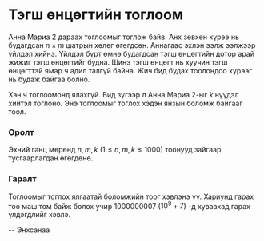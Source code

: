 Тэгш өнцөгтийн тоглоом
======================
Анна Мариа 2 дараах тоглоомыг тоглож байв. Анх зөвхөн хүрээ нь будагдсан $n × m$ шатрын хөлөг өгөгдсөн. Аннагаас эхлэн ээлж ээлжээр үйлдэл хийнэ. Үйлдэл бүрт өмнө будагдсан тэгш өнцөгтийн дотор арай жижиг тэгш өнцөгтийг будна. Шинэ тэгш өнцөгт нь хуучин тэгш өнцөгттэй ямар ч адил талгүй байна. Жич бид будах тоолондоо хүрээг нь будаж байгаа болно.

Хэн ч тоглоомонд ялахгүй. Бид зүгээр л Анна Мариа 2-ыг $k$ нүүдэл хийтэл тоглоно. Энэ тоглоомыг тоглох хэдэн янзын боломж байгааг тоол.


### Оролт
Эхний ганц мөрөнд $n, m, k$ ($1 ≤ n, m, k ≤ 1000$) тоонууд зайгаар тусгаарлагдан өгөгдөнө.


### Гаралт
Тоглоомыг тоглох ялгаатай боломжийн тоог хэвлэнэ үү. Хариунд гарах тоо маш том байж болох учир $1000000007$ ($10^9 + 7$) -д хуваахад гарах үлдэгдлийг хэвлэ.

-- Энхсанаа
